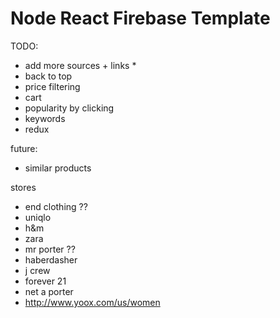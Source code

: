 Node React Firebase Template
============================

TODO:
- add more sources + links *
- back to top
- price filtering
- cart
- popularity by clicking
- keywords
- redux

future:
- similar products

stores
- end clothing ??
- uniqlo
- h&m
- zara
- mr porter ??
- haberdasher
- j crew
- forever 21
- net a porter
- http://www.yoox.com/us/women
